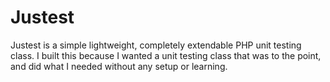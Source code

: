 # Justest
Justest is a simple lightweight, completely extendable PHP unit testing class. I built this because I wanted a unit testing class that was to the point, and did what I needed without any setup or learning.

